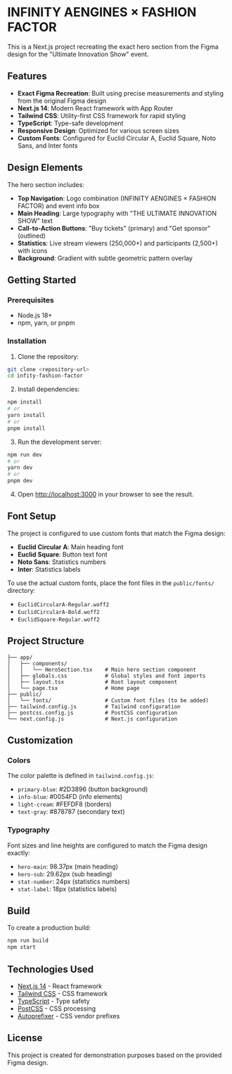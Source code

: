 # INFINITY AENGINES × FASHION FACTOR

This is a Next.js project recreating the exact hero section from the Figma design for the "Ultimate Innovation Show" event.

## Features

- **Exact Figma Recreation**: Built using precise measurements and styling from the original Figma design
- **Next.js 14**: Modern React framework with App Router
- **Tailwind CSS**: Utility-first CSS framework for rapid styling
- **TypeScript**: Type-safe development
- **Responsive Design**: Optimized for various screen sizes
- **Custom Fonts**: Configured for Euclid Circular A, Euclid Square, Noto Sans, and Inter fonts

## Design Elements

The hero section includes:
- **Top Navigation**: Logo combination (INFINITY AENGINES × FASHION FACTOR) and event info box
- **Main Heading**: Large typography with "THE ULTIMATE INNOVATION SHOW" text
- **Call-to-Action Buttons**: "Buy tickets" (primary) and "Get sponsor" (outlined)
- **Statistics**: Live stream viewers (250,000+) and participants (2,500+) with icons
- **Background**: Gradient with subtle geometric pattern overlay

## Getting Started

### Prerequisites

- Node.js 18+ 
- npm, yarn, or pnpm

### Installation

1. Clone the repository:
```bash
git clone <repository-url>
cd infity-fashion-factor
```

2. Install dependencies:
```bash
npm install
# or
yarn install
# or
pnpm install
```

3. Run the development server:
```bash
npm run dev
# or
yarn dev
# or
pnpm dev
```

4. Open [http://localhost:3000](http://localhost:3000) in your browser to see the result.

## Font Setup

The project is configured to use custom fonts that match the Figma design:

- **Euclid Circular A**: Main heading font
- **Euclid Square**: Button text font  
- **Noto Sans**: Statistics numbers
- **Inter**: Statistics labels

To use the actual custom fonts, place the font files in the `public/fonts/` directory:
- `EuclidCircularA-Regular.woff2`
- `EuclidCircularA-Bold.woff2`
- `EuclidSquare-Regular.woff2`

## Project Structure

```
├── app/
│   ├── components/
│   │   └── HeroSection.tsx    # Main hero section component
│   ├── globals.css            # Global styles and font imports
│   ├── layout.tsx             # Root layout component
│   └── page.tsx               # Home page
├── public/
│   └── fonts/                 # Custom font files (to be added)
├── tailwind.config.js         # Tailwind configuration
├── postcss.config.js          # PostCSS configuration
└── next.config.js             # Next.js configuration
```

## Customization

### Colors
The color palette is defined in `tailwind.config.js`:
- `primary-blue`: #2D3896 (button background)
- `info-blue`: #0054FD (info elements)
- `light-cream`: #FEFDF8 (borders)
- `text-gray`: #878787 (secondary text)

### Typography
Font sizes and line heights are configured to match the Figma design exactly:
- `hero-main`: 98.37px (main heading)
- `hero-sub`: 29.62px (sub heading)
- `stat-number`: 24px (statistics numbers)
- `stat-label`: 18px (statistics labels)

## Build

To create a production build:

```bash
npm run build
npm start
```

## Technologies Used

- [Next.js 14](https://nextjs.org/) - React framework
- [Tailwind CSS](https://tailwindcss.com/) - CSS framework
- [TypeScript](https://www.typescriptlang.org/) - Type safety
- [PostCSS](https://postcss.org/) - CSS processing
- [Autoprefixer](https://github.com/postcss/autoprefixer) - CSS vendor prefixes

## License

This project is created for demonstration purposes based on the provided Figma design. 